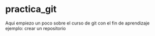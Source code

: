 # practica_git
Aqui empiezo un poco sobre el curso de git con el fin de aprendizaje ejemplo: crear un repositorio
